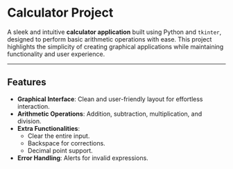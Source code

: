 # Calculator Project  

A sleek and intuitive **calculator application** built using Python and `tkinter`, designed to perform basic arithmetic operations with ease. This project highlights the simplicity of creating graphical applications while maintaining functionality and user experience.  

---

## Features  
- **Graphical Interface**: Clean and user-friendly layout for effortless interaction.  
- **Arithmetic Operations**: Addition, subtraction, multiplication, and division.  
- **Extra Functionalities**:  
  - Clear the entire input.  
  - Backspace for corrections.  
  - Decimal point support.  
- **Error Handling**: Alerts for invalid expressions.  
